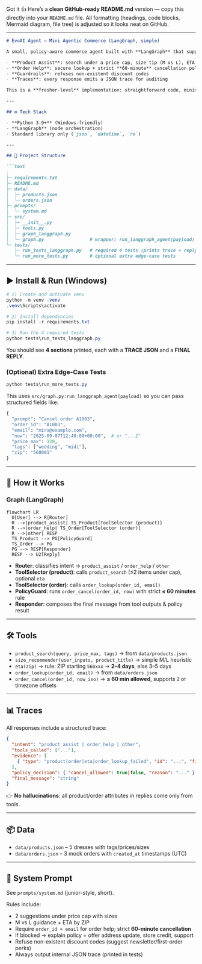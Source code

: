 Got it 👍
Here’s a **clean GitHub-ready README.md** version — copy this directly into your `README.md` file. All formatting (headings, code blocks, Mermaid diagram, file tree) is adjusted so it looks neat on GitHub.

---

````markdown
# EvoAI Agent — Mini Agentic Commerce (LangGraph, simple)

A small, policy-aware commerce agent built with **LangGraph** that supports:

- **Product Assist**: search under a price cap, size tip (M vs L), ETA by ZIP  
- **Order Help**: secure lookup + strict **60-minute** cancellation policy  
- **Guardrails**: refuses non-existent discount codes  
- **Traces**: every response emits a JSON trace for auditing  

This is a **fresher-level** implementation: straightforward code, minimal deps, all logic in local Python with JSON files (no network).

---

## ⚙️ Tech Stack

- **Python 3.9+** (Windows-friendly)  
- **LangGraph** (node orchestration)  
- Standard library only (`json`, `datetime`, `re`)

---

## 📁 Project Structure

```text
.
├─ requirements.txt
├─ README.md
├─ data/
│  ├─ products.json
│  └─ orders.json
├─ prompts/
│  └─ system.md
├─ src/
│  ├─ __init__.py
│  ├─ tools.py
│  ├─ graph_langgraph.py
│  └─ graph.py                 # wrapper: run_langgraph_agent(payload)
└─ tests/
   ├─ run_tests_langgraph.py   # required 4 tests (prints trace + reply)
   └─ run_more_tests.py        # optional extra edge-case tests
````

---

## ▶️ Install & Run (Windows)

```powershell
# 1) Create and activate venv
python -m venv .venv
.venv\Scripts\activate

# 2) Install dependencies
pip install -r requirements.txt

# 3) Run the 4 required tests
python tests\run_tests_langgraph.py
```

You should see **4 sections** printed, each with a **TRACE JSON** and a **FINAL REPLY**.

### (Optional) Extra Edge-Case Tests

```powershell
python tests\run_more_tests.py
```

This uses `src/graph.py:run_langgraph_agent(payload)` so you can pass structured fields like:

```python
{
  "prompt": "Cancel order A1003",
  "order_id": "A1003",
  "email": "mira@example.com",
  "now": "2025-09-07T12:40:00+00:00",  # or "...Z"
  "price_max": 120,
  "tags": ["wedding", "midi"],
  "zip": "560001"
}
```

---

## 🔎 How it Works

### Graph (LangGraph)

```mermaid
flowchart LR
  U[User] --> R[Router]
  R -->|product_assist| TS_Product[ToolSelector (product)]
  R -->|order_help| TS_Order[ToolSelector (order)]
  R -->|other| RESP
  TS_Product --> PG[PolicyGuard]
  TS_Order --> PG
  PG --> RESP[Responder]
  RESP --> U2[Reply]
```

* **Router**: classifies intent → `product_assist` / `order_help` / `other`
* **ToolSelector (product)**: calls `product_search` (≤2 items under cap), optional `eta`
* **ToolSelector (order)**: calls `order_lookup(order_id, email)`
* **PolicyGuard**: runs `order_cancel(order_id, now)` with strict **≤ 60 minutes** rule
* **Responder**: composes the final message from tool outputs & policy result

---

## 🛠️ Tools

* `product_search(query, price_max, tags)` → from `data/products.json`
* `size_recommender(user_inputs, product_title)` → simple M/L heuristic
* `eta(zip)` → rule: ZIP starting `560xxx` → **2–4 days**, else 3–5 days
* `order_lookup(order_id, email)` → from `data/orders.json`
* `order_cancel(order_id, now_iso)` → **≤ 60 min allowed**, supports `Z` or timezone offsets

---

## 📊 Traces

All responses include a structured trace:

```json
{
  "intent": "product_assist | order_help | other",
  "tools_called": ["..."],
  "evidence": [
    { "type": "product|order|eta|order_lookup_failed", "id": "...", "fields": { ... } }
  ],
  "policy_decision": { "cancel_allowed": true|false, "reason": "..." } | null,
  "final_message": "string"
}
```

👉 **No hallucinations**: all product/order attributes in replies come only from tools.

---

## 📦 Data

* `data/products.json` – 5 dresses with tags/prices/sizes
* `data/orders.json` – 3 mock orders with `created_at` timestamps (UTC)

---

## 📜 System Prompt

See `prompts/system.md` (junior-style, short).

Rules include:

* 2 suggestions under price cap with sizes
* M vs L guidance + ETA by ZIP
* Require `order_id + email` for order help; strict **60-minute cancellation**
* If blocked → explain policy + offer address update, store credit, support
* Refuse non-existent discount codes (suggest newsletter/first-order perks)
* Always output internal JSON trace (printed in tests)
